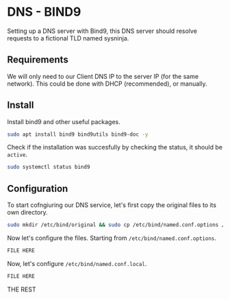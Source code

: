 # DNS - BIND9
Setting up a DNS server with Bind9, this DNS server should resolve requests to a fictional TLD named sysninja.

## Requirements
We will only need to our Client DNS IP to the server IP (for the same network). This could be done with DHCP (recommended), or manually.

## Install
Install bind9 and other useful packages.
```bash
sudo apt install bind9 bind9utils bind9-doc -y
```
Check if the installation was succesfully by checking the status, it should be `active`.
```bash
sudo systemctl status bind9
```

## Configuration
To start cofngiuring our DNS service, let's first copy the original files to its own directory.
```bash
sudo mkdir /etc/bind/original && sudo cp /etc/bind/named.conf.options /etc/bind/named.conf.options.original /etc/bind/original/
```

Now let's configure the files. Starting from `/etc/bind/named.conf.options`.
```bash
FILE HERE
```

Now, let's configure `/etc/bind/named.conf.local`.
```bash
FILE HERE
```


THE REST